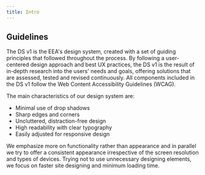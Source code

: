 ```yaml
---
title: Intro
---
```

## Guidelines

The DS v1 is the EEA's design system, created with a set of guiding principles that followed throughout the process.
By following a user-centered design approach and best UX practices, the DS v1 is the result of in-depth research into the users' needs and goals, offering solutions that are assessed, tested and revised continuously. All components included in the DS v1 follow the Web Content Accessibility Guidelines (WCAG).

The main characteristics of our design system are:
- Minimal use of drop shadows
- Sharp edges and corners
- Uncluttered, distraction-free design
- High readability with clear typography
- Easily adjusted for responsive design

We emphasize more on functionality rather than appearance and in parallel we try to offer a consistent appearance irrespective of the screen resolution and types of devices. Trying not to use unnecessary designing elements, we focus on faster site designing and minimum loading time.
